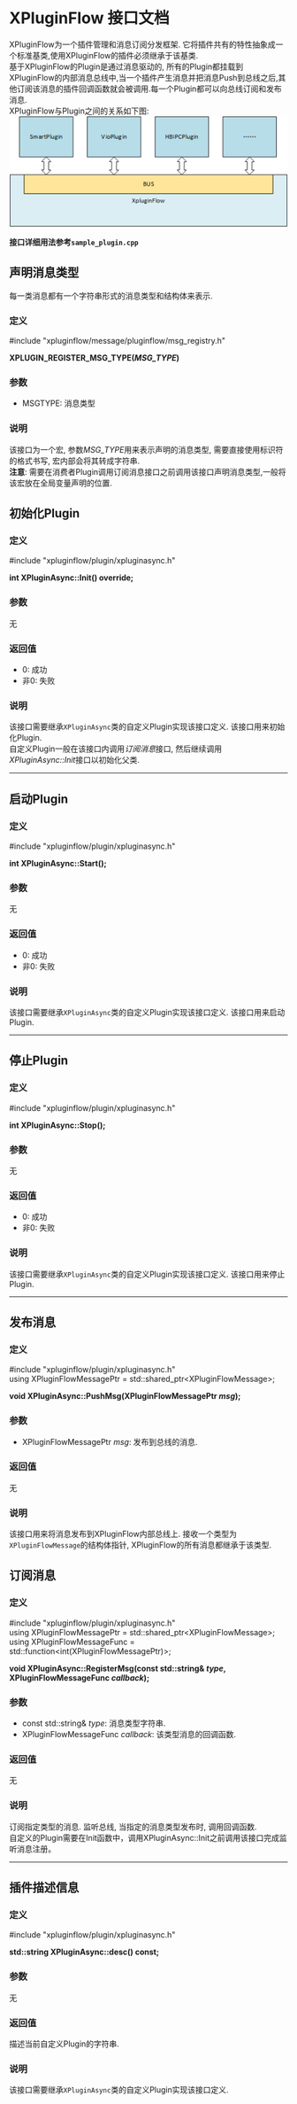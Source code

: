 # XPluginFlow 接口文档
XPluginFlow为一个插件管理和消息订阅分发框架. 它将插件共有的特性抽象成一个标准基类,使用XPluginFlow的插件必须继承于该基类.  
基于XPluginFlow的Plugin是通过消息驱动的, 所有的Plugin都挂载到XPluginFlow的内部消息总线中,当一个插件产生消息并把消息Push到总线之后,其他订阅该消息的插件回调函数就会被调用.每一个Plugin都可以向总线订阅和发布消息.  
XPluginFlow与Plugin之间的关系如下图:  
![XPluginFlow与Plugin之间的关系](img/XPluginFlow与Plugin的关系.png "XPluginFlow与Plugin之间的关系")

**接口详细用法参考`sample_plugin.cpp`**

## 声明消息类型
每一类消息都有一个字符串形式的消息类型和结构体来表示.
### 定义
#include "xpluginflow/message/pluginflow/msg_registry.h"

**XPLUGIN_REGISTER_MSG_TYPE(*MSG_TYPE*)**
### 参数
+ MSGTYPE: 消息类型
### 说明
该接口为一个宏, 参数*MSG_TYPE*用来表示声明的消息类型, 需要直接使用标识符的格式书写, 宏内部会将其转成字符串.  
**注意**: 需要在消费者Plugin调用订阅消息接口之前调用该接口声明消息类型,一般将该宏放在全局变量声明的位置.  

## 初始化Plugin
### 定义
#include "xpluginflow/plugin/xpluginasync.h"

**int XPluginAsync::Init() override;**

### 参数
无

### 返回值
+ 0: 成功
+ 非0: 失败

### 说明
该接口需要继承`XPluginAsync`类的自定义Plugin实现该接口定义. 该接口用来初始化Plugin.  
自定义Plugin一般在该接口内调用*订阅消息*接口, 然后继续调用*XPluginAsync::Init*接口以初始化父类.

----
## 启动Plugin
### 定义
#include "xpluginflow/plugin/xpluginasync.h"

**int XPluginAsync::Start();**

### 参数
无

### 返回值
+ 0: 成功
+ 非0: 失败

### 说明
该接口需要继承`XPluginAsync`类的自定义Plugin实现该接口定义. 该接口用来启动Plugin. 

----
## 停止Plugin
### 定义
#include "xpluginflow/plugin/xpluginasync.h"

**int XPluginAsync::Stop();**

### 参数
无

### 返回值
+ 0: 成功
+ 非0: 失败

### 说明
该接口需要继承`XPluginAsync`类的自定义Plugin实现该接口定义. 该接口用来停止Plugin. 

----
## 发布消息
### 定义
#include "xpluginflow/plugin/xpluginasync.h"  
using XPluginFlowMessagePtr = std::shared_ptr\<XPluginFlowMessage\>;

**void XPluginAsync::PushMsg(XPluginFlowMessagePtr *msg*);**

### 参数
+ XPluginFlowMessagePtr *msg*: 发布到总线的消息. 

### 返回值
无

### 说明
该接口用来将消息发布到XPluginFlow内部总线上. 接收一个类型为`XPluginFlowMessage`的结构体指针, XPluginFlow的所有消息都继承于该类型.

## 订阅消息
### 定义
#include "xpluginflow/plugin/xpluginasync.h"  
using XPluginFlowMessagePtr = std::shared_ptr\<XPluginFlowMessage\>;
using XPluginFlowMessageFunc = std::function\<int(XPluginFlowMessagePtr)\>;

**void XPluginAsync::RegisterMsg(const std::string& *type*, XPluginFlowMessageFunc *callback*);**

### 参数
+ const std::string& *type*: 消息类型字符串.
+ XPluginFlowMessageFunc *callback*: 该类型消息的回调函数.

### 返回值
无

### 说明
订阅指定类型的消息. 监听总线, 当指定的消息类型发布时, 调用回调函数.  
自定义的Plugin需要在Init函数中，调用XPluginAsync::Init之前调用该接口完成监听消息注册。

----
## 插件描述信息
### 定义
#include "xpluginflow/plugin/xpluginasync.h"  

**std::string XPluginAsync::desc() const;**

### 参数
无

### 返回值
描述当前自定义Plugin的字符串.

### 说明
该接口需要继承`XPluginAsync`类的自定义Plugin实现该接口定义. 